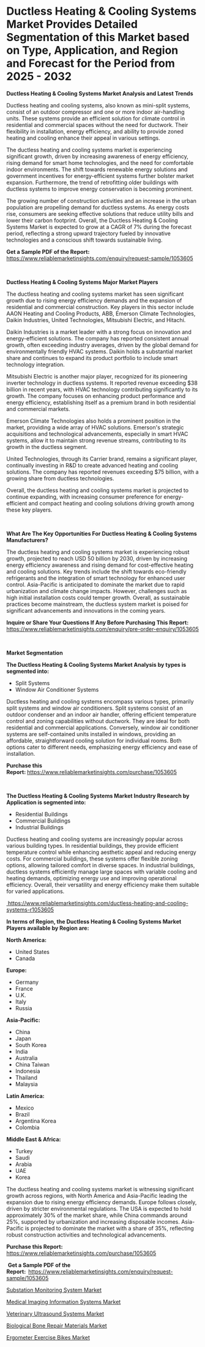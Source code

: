 <p><h1>Ductless Heating & Cooling Systems Market Provides Detailed Segmentation of this Market based on Type, Application, and Region and Forecast for the Period from 2025 - 2032</h1></p><p><strong>Ductless Heating & Cooling Systems Market Analysis and Latest Trends</strong></p>
<p><p>Ductless heating and cooling systems, also known as mini-split systems, consist of an outdoor compressor and one or more indoor air-handling units. These systems provide an efficient solution for climate control in residential and commercial spaces without the need for ductwork. Their flexibility in installation, energy efficiency, and ability to provide zoned heating and cooling enhance their appeal in various settings.</p><p>The ductless heating and cooling systems market is experiencing significant growth, driven by increasing awareness of energy efficiency, rising demand for smart home technologies, and the need for comfortable indoor environments. The shift towards renewable energy solutions and government incentives for energy-efficient systems further bolster market expansion. Furthermore, the trend of retrofitting older buildings with ductless systems to improve energy conservation is becoming prominent. </p><p>The growing number of construction activities and an increase in the urban population are propelling demand for ductless systems. As energy costs rise, consumers are seeking effective solutions that reduce utility bills and lower their carbon footprint. Overall, the Ductless Heating & Cooling Systems Market is expected to grow at a CAGR of 7% during the forecast period, reflecting a strong upward trajectory fueled by innovative technologies and a conscious shift towards sustainable living.</p></p>
<p><strong>Get a Sample PDF of the Report:&nbsp;</strong> <a href="https://www.reliablemarketinsights.com/enquiry/request-sample/1053605?utm_campaign=2609&utm_medium=2&utm_source=Github&utm_content=ia&utm_term=08042025&utm_id=ductless-heating-cooling-systems">https://www.reliablemarketinsights.com/enquiry/request-sample/1053605</a></p>
<p>&nbsp;</p>
<p><strong>Ductless Heating & Cooling Systems Major Market Players</strong></p>
<p><p>The ductless heating and cooling systems market has seen significant growth due to rising energy efficiency demands and the expansion of residential and commercial construction. Key players in this sector include AAON Heating and Cooling Products, ABB, Emerson Climate Technologies, Daikin Industries, United Technologies, Mitsubishi Electric, and Hitachi.</p><p>Daikin Industries is a market leader with a strong focus on innovation and energy-efficient solutions. The company has reported consistent annual growth, often exceeding industry averages, driven by the global demand for environmentally friendly HVAC systems. Daikin holds a substantial market share and continues to expand its product portfolio to include smart technology integration.</p><p>Mitsubishi Electric is another major player, recognized for its pioneering inverter technology in ductless systems. It reported revenue exceeding $38 billion in recent years, with HVAC technology contributing significantly to its growth. The company focuses on enhancing product performance and energy efficiency, establishing itself as a premium brand in both residential and commercial markets.</p><p>Emerson Climate Technologies also holds a prominent position in the market, providing a wide array of HVAC solutions. Emerson's strategic acquisitions and technological advancements, especially in smart HVAC systems, allow it to maintain strong revenue streams, contributing to its growth in the ductless segment.</p><p>United Technologies, through its Carrier brand, remains a significant player, continually investing in R&D to create advanced heating and cooling solutions. The company has reported revenues exceeding $75 billion, with a growing share from ductless technologies.</p><p>Overall, the ductless heating and cooling systems market is projected to continue expanding, with increasing consumer preference for energy-efficient and compact heating and cooling solutions driving growth among these key players.</p></p>
<p>&nbsp;</p>
<p><strong>What Are The Key Opportunities For Ductless Heating & Cooling Systems Manufacturers?</strong></p>
<p><p>The ductless heating and cooling systems market is experiencing robust growth, projected to reach USD 50 billion by 2030, driven by increasing energy efficiency awareness and rising demand for cost-effective heating and cooling solutions. Key trends include the shift towards eco-friendly refrigerants and the integration of smart technology for enhanced user control. Asia-Pacific is anticipated to dominate the market due to rapid urbanization and climate change impacts. However, challenges such as high initial installation costs could temper growth. Overall, as sustainable practices become mainstream, the ductless system market is poised for significant advancements and innovations in the coming years.</p></p>
<p><strong>Inquire or Share Your Questions If Any Before Purchasing This Report:</strong> <a href="https://www.reliablemarketinsights.com/enquiry/pre-order-enquiry/1053605?utm_campaign=2609&utm_medium=2&utm_source=Github&utm_content=ia&utm_term=08042025&utm_id=ductless-heating-cooling-systems">https://www.reliablemarketinsights.com/enquiry/pre-order-enquiry/1053605</a></p>
<p>&nbsp;</p>
<p><strong>Market Segmentation</strong></p>
<p><strong>The Ductless Heating & Cooling Systems Market Analysis by types is segmented into:</strong></p>
<p><ul><li>Split Systems</li><li>Window Air Conditioner Systems</li></ul></p>
<p><p>Ductless heating and cooling systems encompass various types, primarily split systems and window air conditioners. Split systems consist of an outdoor condenser and an indoor air handler, offering efficient temperature control and zoning capabilities without ductwork. They are ideal for both residential and commercial applications. Conversely, window air conditioner systems are self-contained units installed in windows, providing an affordable, straightforward cooling solution for individual rooms. Both options cater to different needs, emphasizing energy efficiency and ease of installation.</p></p>
<p><strong>Purchase this Report:&nbsp;</strong><a href="https://www.reliablemarketinsights.com/purchase/1053605?utm_campaign=2609&utm_medium=2&utm_source=Github&utm_content=ia&utm_term=08042025&utm_id=ductless-heating-cooling-systems">https://www.reliablemarketinsights.com/purchase/1053605</a></p>
<p>&nbsp;</p>
<p><strong>The Ductless Heating & Cooling Systems Market Industry Research by Application is segmented into:</strong></p>
<p><ul><li>Residential Buildings</li><li>Commercial Buildings</li><li>Industrial Buildings</li></ul></p>
<p><p>Ductless heating and cooling systems are increasingly popular across various building types. In residential buildings, they provide efficient temperature control while enhancing aesthetic appeal and reducing energy costs. For commercial buildings, these systems offer flexible zoning options, allowing tailored comfort in diverse spaces. In industrial buildings, ductless systems efficiently manage large spaces with variable cooling and heating demands, optimizing energy use and improving operational efficiency. Overall, their versatility and energy efficiency make them suitable for varied applications.</p></p>
<p><a href="https://www.reliablemarketinsights.com/ductless-heating-and-cooling-systems-r1053605?utm_campaign=2609&utm_medium=2&utm_source=Github&utm_content=ia&utm_term=08042025&utm_id=ductless-heating-cooling-systems">&nbsp;https://www.reliablemarketinsights.com/ductless-heating-and-cooling-systems-r1053605</a></p>
<p><strong>In terms of Region, the Ductless Heating & Cooling Systems Market Players available by Region are:</strong></p>
<p>
    <p> <strong> North America: </strong>
        <ul>
            <li>United States</li>
            <li>Canada</li>
        </ul>
        </p> 
    <p> <strong> Europe: </strong>
        <ul>
            <li>Germany</li>
            <li>France</li>
            <li>U.K.</li>
            <li>Italy</li>
            <li>Russia</li>
        </ul>
        </p> 
    <p> <strong> Asia-Pacific: </strong>
        <ul>
            <li>China</li>
            <li>Japan</li>
            <li>South Korea</li>
            <li>India</li>
            <li>Australia</li>
            <li>China Taiwan</li>
            <li>Indonesia</li>
            <li>Thailand</li>
            <li>Malaysia</li>
        </ul>
        </p> 
    <p> <strong> Latin America: </strong>
        <ul>
            <li>Mexico</li>
            <li>Brazil</li>
            <li>Argentina Korea</li>
            <li>Colombia</li>
        </ul>
        </p> 
    <p> <strong> Middle East & Africa: </strong>
        <ul>
            <li>Turkey</li>
            <li>Saudi</li>
            <li>Arabia</li>
            <li>UAE</li>
            <li>Korea</li>
        </ul>
    </p>
    </p>
<p><p>The ductless heating and cooling systems market is witnessing significant growth across regions, with North America and Asia-Pacific leading the expansion due to rising energy efficiency demands. Europe follows closely, driven by stricter environmental regulations. The USA is expected to hold approximately 30% of the market share, while China commands around 25%, supported by urbanization and increasing disposable incomes. Asia-Pacific is projected to dominate the market with a share of 35%, reflecting robust construction activities and technological advancements.</p></p>
<p><strong>Purchase this Report: </strong><a href="https://www.reliablemarketinsights.com/purchase/1053605?utm_campaign=2609&utm_medium=2&utm_source=Github&utm_content=ia&utm_term=08042025&utm_id=ductless-heating-cooling-systems">https://www.reliablemarketinsights.com/purchase/1053605</a></p>
<p>&nbsp;<strong>Get a Sample PDF of the Report:&nbsp;&nbsp;</strong><a href="https://www.reliablemarketinsights.com/enquiry/request-sample/1053605?utm_campaign=2609&utm_medium=2&utm_source=Github&utm_content=ia&utm_term=08042025&utm_id=ductless-heating-cooling-systems">https://www.reliablemarketinsights.com/enquiry/request-sample/1053605</a></p>
<p><strong></strong></p>
<p><p><a href="https://github.com/yankimber90yankim/Market-Research-Report-List-1/blob/main/substation-monitoring-system-market.md?utm_campaign=2609&utm_medium=2&utm_source=Github&utm_content=ia&utm_term=08042025&utm_id=ductless-heating-cooling-systems">Substation Monitoring System Market</a></p><p><a href="https://www.linkedin.com/pulse/insights-medical-imaging-information-systems-market-qbjze?utm_campaign=2609&utm_medium=2&utm_source=Github&utm_content=ia&utm_term=08042025&utm_id=ductless-heating-cooling-systems">Medical Imaging Information Systems Market</a></p><p><a href="https://www.linkedin.com/pulse/thorough-analysis-veterinary-ultrasound-systems-market-hwrff?utm_campaign=2609&utm_medium=2&utm_source=Github&utm_content=ia&utm_term=08042025&utm_id=ductless-heating-cooling-systems">Veterinary Ultrasound Systems Market</a></p><p><a href="https://www.linkedin.com/pulse/biological-bone-repair-materials-market-study-forecasted-qpmyf?utm_campaign=2609&utm_medium=2&utm_source=Github&utm_content=ia&utm_term=08042025&utm_id=ductless-heating-cooling-systems">Biological Bone Repair Materials Market</a></p><p><a href="https://www.linkedin.com/pulse/ergometer-exercise-bikes-market-size-set-grow-rapidly-over-3m4se?utm_campaign=2609&utm_medium=2&utm_source=Github&utm_content=ia&utm_term=08042025&utm_id=ductless-heating-cooling-systems">Ergometer Exercise Bikes Market</a></p></p>